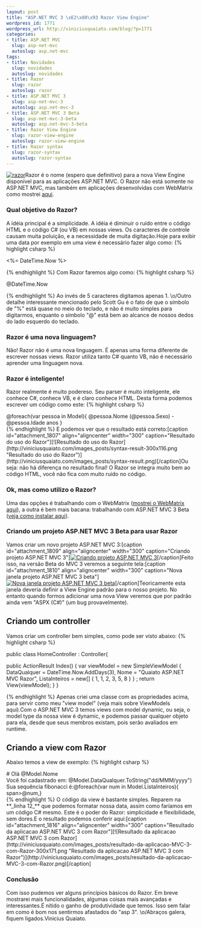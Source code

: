 ```yaml
--- 
layout: post
title: "ASP.NET MVC 3 \xE2\x80\x93 Razor View Engine"
wordpress_id: 1771
wordpress_url: http://viniciusquaiato.com/blog/?p=1771
categories: 
- title: ASP.NET MVC
  slug: asp-net-mvc
  autoslug: asp.net-mvc
tags: 
- title: Novidades
  slug: novidades
  autoslug: novidades
- title: Razor
  slug: razor
  autoslug: razor
- title: ASP.NET MVC 3
  slug: asp-net-mvc-3
  autoslug: asp.net-mvc-3
- title: ASP.NET MVC 3 Beta
  slug: asp-net-mvc-3-beta
  autoslug: asp.net-mvc-3-beta
- title: Razor View Engine
  slug: razor-view-engine
  autoslug: razor-view-engine
- title: Razor syntax
  slug: razor-syntax
  autoslug: razor-syntax
---
```

[![](http://viniciusquaiato.com/images_posts/razor-150x150.jpg "razor")](http://viniciusquaiato.com/images_posts/razor.jpg)Razor é o nome (espero que definitivo) para a nova View Engine disponível para as aplicações ASP.NET MVC. O Razor não está somente no ASP.NET MVC, mas também em aplicações desenvolvidas com WebMatrix como mostrei [aqui](http://viniciusquaiato.com/blog/webmatrix-o-que-e-por-que-usar/).

### Qual objetivo do Razor?
A idéia principal é a simplicidade. A idéia é diminuir o ruído entre o código HTML e o código C# (ou VB) em nossas views. Os caracteres de controle causam muita poluição, e a necessidade de muita digitação.Hoje para exibir uma data por exemplo em uma view é necessário fazer algo como:
{% highlight csharp %}

<%= DateTime.Now %>

{% endhighlight %}
Com Razor faremos algo como:
{% highlight csharp %}

@DateTime.Now

{% endhighlight %}
Ao invés de 5 caracteres digitamos apenas 1. \o/Outro detalhe interessante mencionado pelo Scott Gu é o fato de que o símbolo de "%" está quase no meio do teclado, e não é muito simples para digitarmos, enquanto o símbolo "@" está bem ao alcance de nossos dedos do lado esquerdo do teclado.

### Razor é uma nova linguagem?
Não! Razor não é uma nova linguagem. É apenas uma forma diferente de escrever nossas views. Razor utiliza tanto C# quanto VB, não é necessário aprender uma linguagem nova.

### Razor é inteligente!
Razor realmente é muito podereso. Seu parser é muito inteligente, ele conhece C#, conhece VB, e é claro conhece HTML. Desta forma podemos escrever um código como este:
{% highlight csharp %}
<div>            @foreach(var pessoa in Model){
 @pessoa.Nome (@pessoa.Sexo) - @pessoa.Idade anos
}
    </div>
{% endhighlight %}
E podemos ver que o resultado está correto:[caption id="attachment_1807" align="aligncenter" width="300" caption="Resultado do uso do Razor"][![Resultado do uso do Razor](http://viniciusquaiato.com/images_posts/syntax-result-300x116.png "Resultado do uso do Razor")](http://viniciusquaiato.com/images_posts/syntax-result.png)[/caption]Ou seja: não há diferença no resultado final! O Razor se integra muito bem ao código HTML, você não fica com muito ruído no código.

### Ok, mas como utilizo o Razor?
Uma das opções é trabalhando com o WebMatrix ([mostrei o WebMatrix aqui](http://viniciusquaiato.com/blog/webmatrix-o-que-e-por-que-usar/)), a outra é bem mais bacana: trabalhando com ASP.NET MVC 3 Beta ([veja como instalar aqui](http://viniciusquaiato.com/blog/asp-net-mvc-3/)).

### Criando um projeto ASP.NET MVC 3 Beta para usar Razor
Vamos criar um novo projeto ASP.NET MVC 3:[caption id="attachment_1809" align="aligncenter" width="300" caption="Criando projeto ASP.NET MVC 3"][![Criando projeto ASP.NET MVC 3](http://viniciusquaiato.com/images_posts/Criando-projeto-300x190.png "Criando projeto ASP.NET MVC 3")](http://viniciusquaiato.com/images_posts/Criando-projeto.png)[/caption]Feito isso, na versão Beta do MVC 3 veremos a seguinte tela:[caption id="attachment_1810" align="aligncenter" width="300" caption="Nova janela projeto ASP.NET MVC 3 beta"][![Nova janela projeto ASP.NET MVC 3 beta](http://viniciusquaiato.com/images_posts/nova-janela-projeto-asp-net-mvc-3-beta-300x268.png "Nova janela projeto ASP.NET MVC 3 beta")](http://viniciusquaiato.com/images_posts/nova-janela-projeto-asp-net-mvc-3-beta.png)[/caption]Teoricamente esta janela deveria definir a View Engine padrão para o nosso projeto. No entanto quando formos adicionar uma nova View veremos que por padrão ainda vem "ASPX (C#)" (um bug provavelmente).

##

## Criando um controller
Vamos criar um controller bem simples, como pode ser visto abaixo:
{% highlight csharp %}

public class HomeController : Controller{    

public ActionResult Index()    {
var viewModel = new SimpleViewModel                            {                                DataQualquer = DateTime.Now.AddDays(3),                                Nome = "Quaiato ASP.NET MVC Razor",                                ListaInteiros = new[] { 1, 1, 2, 3, 5, 8 }
                            }
;
return View(viewModel);
    }
}

{% endhighlight %}
Apenas criei uma classe com as propriedades acima, para servir como meu "view model" (veja mais sobre ViewModels aqui).Com o ASP.NET MVC 3 temos views com model dynamic, ou seja, o model type da nossa view é dynamic, e podemos passar qualquer objeto para ela, desde que seus membros existam, pois serão avaliados em runtime.

##

## Criando a view com Razor
Abaixo temos a view de exemplo:
{% highlight csharp %}
<head><title>Index</title></head><body># Olá @Model.Nome
<div>
Você foi cadastrado em: @Model.DataQualquer.ToString("dd/MMM/yyyy")
Sua sequência fibonacci é:@foreach(var num in Model.ListaInteiros){
span>@num,</span>}
</div></body></html>
{% endhighlight %}
O código da view é bastante simples. Reparem na **_linha 12_** que podemos formatar nossa data, assim como faríamos em um código C# mesmo. Este é o poder do Razor: simplicidade e flexibilidade, sem dores.E o resultado podemos conferir aqui:[caption id="attachment_1816" align="aligncenter" width="300" caption="Resultado da aplicacao ASP.NET MVC 3 com Razor"][![Resultado da aplicacao ASP.NET MVC 3 com Razor](http://viniciusquaiato.com/images_posts/resultado-da-aplicacao-MVC-3-com-Razor-300x171.png "Resultado da aplicacao ASP.NET MVC 3 com Razor")](http://viniciusquaiato.com/images_posts/resultado-da-aplicacao-MVC-3-com-Razor.png)[/caption]

### Conclusão
Com isso pudemos ver alguns princípios básicos do Razor. Em breve mostrarei mais funcionalidades, algumas coisas mais avançadas e interessantes.É nítido o ganho de produtividade que temos. Isso sem falar em como é bom nos sentirmos afastados do "asp 3". \o/Abraços galera, fiquem ligados.Vinicius Quaiato.
